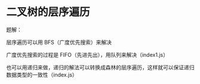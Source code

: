 # 二叉树的层序遍历

题解：

层序遍历可以用 BFS（广度优先搜索）来解决

广度优先搜索的过程是 FIFO（先进先出），用队列来解决（index1.js）

也可以用递归来做，递归的解法可以转换成森林的层序遍历，这样就可以保证递归数据类型的一致性（index.js）
